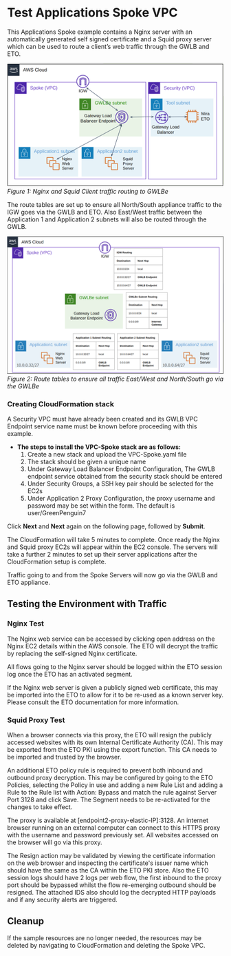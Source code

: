 # **Test Applications Spoke VPC**

This Applications Spoke example contains a Nginx server with an automatically generated self signed certificate and a Squid proxy server which can be used to route a client’s web traffic through the GWLB and ETO.

![Figure 1: Client Spoke Architecture](../images/spoke-endpoints_arch.png)
_Figure 1: Nginx and Squid Client traffic routing to GWLBe_

The route tables are set up to ensure all North/South appliance traffic to the IGW goes via the GWLB and ETO. Also East/West traffic between the Application 1 and Application 2 subnets will also be routed through the GWLB.

![Figure 2: Client Spoke Routing](../images/spoke-endpoints_arch-routing.png)
_Figure 2: Route tables to ensure all traffic East/West and North/South go via the GWLBe_

### Creating CloudFormation stack

A Security VPC must have already been created and its GWLB VPC Endpoint service name must be known before proceeding with this example.

* **The steps to install the VPC-Spoke stack are as follows:**
    1. Create a new stack and upload the VPC-Spoke.yaml file
    2. The stack should be given a unique name
    3. Under Gateway Load Balancer Endpoint Configuration, The GWLB endpoint service obtained from the security stack should be entered
    4. Under Security Groups, a SSH key pair should be selected for the EC2s
    5. Under Application 2 Proxy Configuration, the proxy username and password may be set within the form. The default is user/GreenPenguin7

Click **Next** and **Next** again on the following page, followed by **Submit**.

The CloudFormation will take 5 minutes to complete. Once ready the Nginx and Squid proxy EC2s will appear within the EC2 console. The servers will take a further 2 minutes to set up their server applications after the CloudFormation setup is complete.

Traffic going to and from the Spoke Servers will now go via the GWLB and ETO appliance.

## Testing the Environment with Traffic
### **Nginx Test**
The Nginx web service can be accessed by clicking open address on the Nginx EC2 details within the AWS console. The ETO will decrypt the traffic by replacing the self-signed Nginx certificate.

All flows going to the Nginx server should be logged within the ETO session log once the ETO has an activated segment.

If the Nginx web server is given a publicly signed web certificate, this may be imported into the ETO to allow for it to be re-used as a known server key. Please consult the ETO documentation for more information.

### **Squid Proxy Test**

When a browser connects via this proxy, the ETO will resign the publicly accessed websites with its own Internal Certificate Authority (CA). This may be exported from the ETO PKI using the export function. This CA needs to be imported and trusted by the browser.

An additional ETO policy rule is required to prevent both inbound and outbound proxy decryption. This may be configured by going to the ETO Policies, selecting the Policy in use and adding a new Rule List and adding a Rule to the Rule list with Action: Bypass and match the rule against Server Port 3128 and click Save. The Segment needs to be re-activated for the changes to take effect.

The proxy is available at [endpoint2-proxy-elastic-IP]:3128. An internet browser running on an external computer can connect to this HTTPS proxy with the username and password previously set. All websites accessed on the browser will go via this proxy.

The Resign action may be validated by viewing the certificate information on the web browser and inspecting the certificate's issuer name which should have the same as the CA within the ETO PKI store. Also the ETO session logs should have 2 logs per web flow, the first inbound to the proxy port should be bypassed whilst the flow re-emerging outbound should be resigned. The attached IDS also should log the decrypted HTTP payloads and if any security alerts are triggered.

## **Cleanup**

If the sample resources are no longer needed, the resources may be deleted by navigating to CloudFormation and deleting the Spoke VPC.

